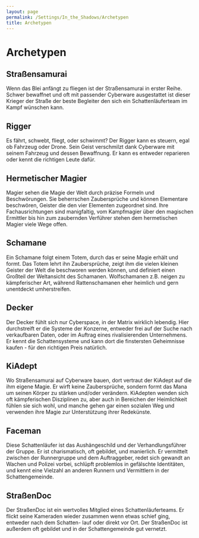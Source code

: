 ```yaml
---
layout: page
permalink: /Settings/In_the_Shadows/Archetypen
title: Archetypen
---
```


# Archetypen

## Straßensamurai

Wenn das Blei anfängt zu fliegen ist der Straßensamurai in erster Reihe. Schwer bewaffnet und oft mit passender Cyberware ausgestattet ist dieser Krieger der Straße der beste Begleiter den sich ein Schattenläuferteam im Kampf wünschen kann.

## Rigger

Es fährt, schwebt, fliegt, oder schwimmt? Der Rigger kann es steuern, egal ob Fahrzeug oder Drone. Sein Geist verschmilzt dank Cyberware mit seinem Fahrzeug und dessen Bewaffnung. Er kann es entweder reparieren oder kennt die richtigen Leute dafür.

## Hermetischer Magier

Magier sehen die Magie der Welt durch präzise Formeln und Beschwörungen. Sie beherrschen Zaubersprüche und können Elementare beschwören, Geister die den vier Elementen zugeordnet sind. Ihre Fachausrichtungen sind manigfaltig, vom Kampfmagier über den magischen Ermittler bis hin zum zaubernden Verführer stehen dem hermetischen Magier viele Wege offen.

## Schamane

Ein Schamane folgt einem Totem, durch das er seine Magie erhält und formt. Das Totem lehrt ihn Zaubersprüche, zeigt ihm die vielen kleinen Geister der Welt die beschworen werden können, und definiert einen Großteil der Weltansicht des Schamanen. Wolfschamanen z.B. neigen zu kämpferischer Art, während Rattenschamanen eher heimlich und gern unentdeckt umherstreifen.

## Decker

Der Decker fühlt sich nur Cyberspace, in der Matrix wirklich lebendig. Hier durchstreift er die Systeme der Konzerne, entweder frei auf der Suche nach verkaufbaren Daten, oder im Auftrag eines rivalisierenden Unternehmens. Er kennt die Schattensysteme und kann dort die finstersten Geheimnisse kaufen - für den richtigen Preis natürlich.

## KiAdept

Wo Straßensamurai auf Cyberware bauen, dort vertraut der KiAdept auf die ihm eigene Magie. Er wirft keine Zaubersprüche, sondern formt das Mana um seinen Körper zu stärken und/oder verändern. KiAdepten wenden sich oft kämpferischen Disziplinen zu, aber auch in Bereichen der Heimlichkeit fühlen sie sich wohl, und manche gehen gar einen sozialen Weg und verwenden ihre Magie zur Unterstützung ihrer Redekünste.

## Faceman

Diese Schattenläufer ist das Aushängeschild und der Verhandlungsführer der Gruppe. Er ist charismatisch, oft gebildet, und manierlich. Er vermittelt zwischen der Runnergruppe und dem Auftraggeber, redet sich gewandt an Wachen und Polizei vorbei, schlüpft problemlos in gefälschte Identitäten, und kennt eine Vielzahl an anderen Runnern und Vermittlern in der Schattengemeinde.

## StraßenDoc

Der StraßenDoc ist ein wertvolles Mitglied eines Schattenläuferteams. Er flickt seine Kameraden wieder zusammen wenn etwas schief ging, entweder nach dem Schatten- lauf oder direkt vor Ort. Der StraßenDoc ist außerdem oft gebildet und in der Schattengemeinde gut vernetzt.
